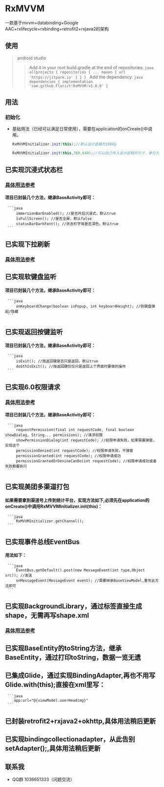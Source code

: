 # RxMVVM
一款基于mvvm+databinding+Google AAC+rxlifecycle+rxbinding+retrofit2+rxjava2的架构

## 使用
> android studio
>> Add it in your root build.gradle at the end of repositories:
    ```java
    allprojects {
    		repositories {
    			...
    			maven { url 'https://jitpack.io' }
    		}
    	}
    ```
>> Add the dependency:
    ```java
    dependencies {
    	        implementation 'com.github.Florizt:RxMVVM:v1.0.0'
    	}
    ```

## 用法
### 初始化
- 基础用法（已经可以满足日常使用），需要在application的onCreate()中调用。

    ```java
    RxMVVMInitializer.init(this);//默认设计底稿为1080p

    RxMVVMInitializer.init(this,360,640);//可以自己传入设计底稿的尺寸，单位为dp
    ```

## 已实现沉浸式状态栏
### [具体用法参考](https://github.com/Florizt/ImmersionBar)
#### 项目已封装几个方法，继承BaseActivity即可：
     ```java
         immersionBarEnabled(); //是否开启沉浸式，默认true
         isFullScreen(); //是否全屏，默认false
         statusBarDarkFont(); //状态栏字体是否深色，默认true
     ```

## 已实现下拉刷新
### [具体用法参考](https://github.com/scwang90/SmartRefreshLayout)

## 已实现软键盘监听
#### 项目已封装几个方法，继承BaseActivity即可：
     ```java
         onKeyboardChange(boolean isPopup, int keyboardHeight); //软键盘弹起/隐藏
     ```

## 已实现返回按键监听
#### 项目已封装几个方法，继承BaseActivity即可：
     ```java
         isExit(); //按返回键是否只是返回，默认true
         doSthIsExit(); //按返回键仅仅只是返回上个界面时要做的操作
     ```

## 已实现6.0权限请求
### [具体用法参考](https://github.com/tbruyelle/RxPermissions)
#### 项目已封装几个方法，继承BaseActivity即可：
     ```java
         requestPermission(final int requestCode, final boolean showDialog, String... permissions); //请求权限
         showPermissionDialog(int requestCode); //权限申请失败，如果需要弹窗，实现这个
         permissionDenied(int requestCode); //权限申请失败，不弹窗
         permissionGranted(int requestCode); //权限申请成功
         permissionGrantedOrDenineCanDo(int requestCode); //权限申请成功或者失败都要执行
     ```

## 已实现美团多渠道打包
#### 如果需要拿到渠道号上传到统计平台，实现方法如下,必须先在application的onCreate()中调用RxMVVMInitializer.init(this)：
     ```java
         RxMVVMInitializer.getChannel();
     ```

## 已实现事件总线EventBus
#### 用法如下：
     ```java
         EventBus.getDefault().post(new MessageEvent(int type,Object src)); //发送
         onMessageEvent(MessageEvent event); //需要继承BaseViewModel,重写此方法即可
     ```

## 已实现BackgroundLibrary，通过标签直接生成shape，无需再写shape.xml
### [具体用法参考](https://github.com/JavaNoober/BackgroundLibrary)

## 已实现BaseEntity的toString方法，继承BaseEntity，通过打印toString，数据一览无遗

## 已集成Glide，通过实现BindingAdapter,再也不用写Glide.with(this);直接在xml里写：
     ```java
        app:url="@{viewModel.userHeadimg}"
     ```

## 已封装retrofit2+rxjava2+okhttp,具体用法稍后更新

## 已实现bindingcollectionadapter，从此告别setAdapter();,具体用法稍后更新


## 联系我 ##
- QQ群 1036651333（问题交流）














